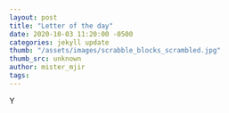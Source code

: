 ```yaml
---
layout: post
title: "Letter of the day"
date: 2020-10-03 11:20:00 -0500
categories: jekyll update
thumb: "/assets/images/scrabble_blocks_scrambled.jpg"
thumb_src: unknown
author: mister_mjir
tags:
---
```

Y
